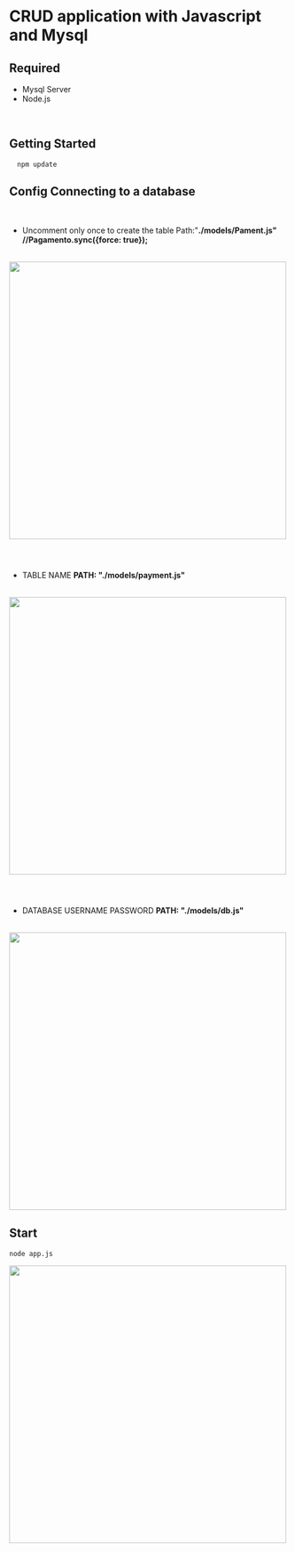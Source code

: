 # CRUD application with Javascript and Mysql 

## Required
* Mysql Server 
* Node.js
<br>
 

## Getting Started
   
      npm update
      
## Config Connecting to a database
<br>

* Uncomment only once to create the table Path:"<strong>./models/Pament.js"
  //Pagamento.sync({force: true});</strong>
  

<br>
<div>
   <img style="width:500px;" src="https://user-images.githubusercontent.com/101071189/191123075-3a63a3d1-5e7c-4e38-b84b-8e9c2ef164af.png">
</div>
<br>

#

* TABLE NAME <strong>PATH: "./models/payment.js"</strong>
 <br>

<div>
   <img style="width:500px;" src="https://user-images.githubusercontent.com/101071189/191133352-1f337446-d278-48f7-b359-d7c65a9412a8.png">
</div>
<br>

#

* DATABASE USERNAME PASSWORD <strong>PATH: "./models/db.js"</strong>

<br>
<div>
   <img style="width:500px;" src="https://user-images.githubusercontent.com/101071189/191133187-2b161faa-0909-4eb6-8d87-7576eefb7232.png">
</div>

## Start
    node app.js
      
<div>
   <img style="width:500px;" src="https://user-images.githubusercontent.com/101071189/191138816-2b81730d-2d81-4498-8429-d4d03f82cfda.png">
</div>
    
    
    
    
    

    
      


 
 

    
    
    
    

